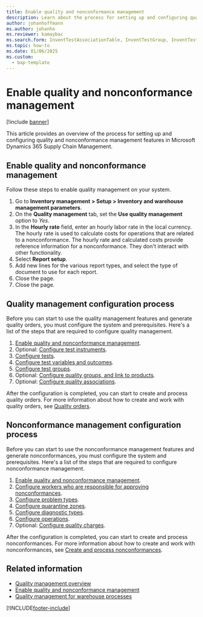 ```yaml
---
title: Enable quality and nonconformance management
description: Learn about the process for setting up and configuring quality and nonconformance management features in Microsoft Dynamics 365 Supply Chain Management.
author: johanhoffmann
ms.author: johanho
ms.reviewer: kamaybac
ms.search.form: InventTestAssociationTable, InventTestGroup, InventTestItemQualityGroup, InventTestTable, InventTestVariable, InventTestVariableOutcome, InventParameters, InventProblemType, InventProblemTypeSetup, InventQuarantineZone, InventTestDiagnosticType, InventTestReportSetup, SysUserManagement, InventTestRelatedOperations
ms.topic: how-to
ms.date: 01/06/2025
ms.custom: 
  - bap-template
---
```


# Enable quality and nonconformance management

[!include [banner](../includes/banner.md)]

This article provides an overview of the process for setting up and configuring quality and nonconformance management features in Microsoft Dynamics 365 Supply Chain Management.

## <a name="enable-qm"></a>Enable quality and nonconformance management

Follow these steps to enable quality management on your system.

1. Go to **Inventory management \> Setup \> Inventory and warehouse management parameters**.
1. On the **Quality management** tab, set the **Use quality management** option to *Yes*.
1. In the **Hourly rate** field, enter an hourly labor rate in the local currency. The hourly rate is used to calculate costs for operations that are related to a nonconformance. The hourly rate and calculated costs provide reference information for a nonconformance. They don't interact with other functionality.
1. Select **Report setup**.
1. Add new lines for the various report types, and select the type of document to use for each report.
1. Close the page.
1. Close the page.

## Quality management configuration process

Before you can start to use the quality management features and generate quality orders, you must configure the system and prerequisites. Here's a list of the steps that are required to configure quality management.

1. [Enable quality and nonconformance management](#enable-qm).
1. Optional: [Configure test instruments](quality-test-instruments.md).
1. [Configure tests](quality-tests.md).
1. [Configure test variables and outcomes](quality-test-variables.md).
1. [Configure test groups](quality-test-groups.md).
1. Optional: [Configure quality groups, and link to products](quality-groups.md).
1. Optional: [Configure quality associations](quality-associations.md).

After the configuration is completed, you can start to create and process quality orders. For more information about how to create and work with quality orders, see [Quality orders](quality-orders.md).

## Nonconformance management configuration process

Before you can start to use the nonconformance management features and generate nonconformances, you must configure the system and prerequisites. Here's a list of the steps that are required to configure nonconformance management.

1. [Enable quality and nonconformance management](#enable-qm).
1. [Configure workers who are responsible for approving nonconformances](quality-responsible-workers.md).
1. [Configure problem types](quality-problem-types.md).
1. [Configure quarantine zones](quality-quarantine-zones.md).
1. [Configure diagnostic types](quality-diagnostic-types.md).
1. [Configure operations](quality-operations.md).
1. Optional: [Configure quality charges](quality-charges.md).

After the configuration is completed, you can start to create and process nonconformances. For more information about how to create and work with nonconformances, see [Create and process nonconformances](tasks/create-process-non-conformance.md).

## Related information

- [Quality management overview](quality-management-processes.md)
- [Enable quality and nonconformance management](enable-quality-management.md)
- [Quality management for warehouse processes](quality-management-for-warehouses-processes.md)

[!INCLUDE[footer-include](../../includes/footer-banner.md)]
